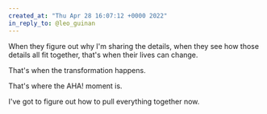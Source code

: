 ```yaml
---
created_at: "Thu Apr 28 16:07:12 +0000 2022"
in_reply_to: @leo_guinan
---
```


When they figure out why I'm sharing the details, when they see how those details all fit together, that's when their lives can change.

That's when the transformation happens.

That's where the AHA! moment is.

I've got to figure out how to pull everything together now.